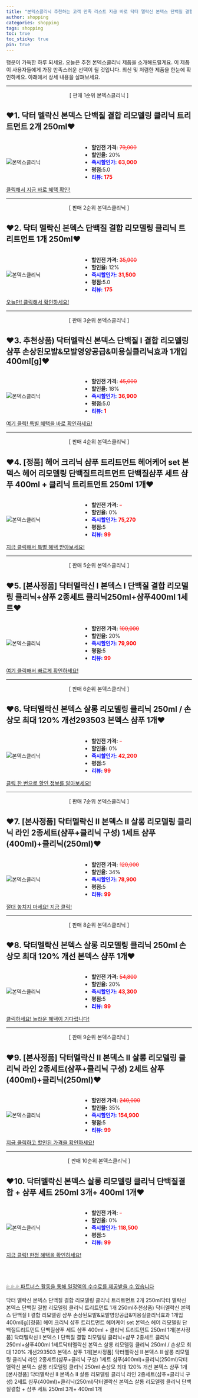 ```yaml
---
title: "본덱스클리닉 추천하는 고객 만족 리스트 지금 바로 닥터 멜락신 본덱스 단백질 결합"
author: shopping
categories: shopping
tags: shopping
toc: true
toc_sticky: true
pin: true
---
```

행운이 가득한 하루 되세요. 오늘은 추천 본덱스클리닉 제품을 소개해드릴게요. 이 제품이 사용자들에게 가장 만족스러운 선택이 될 것입니다. 최신 및 저렴한 제품을 한눈에 확인하세요. 아래에서 상세 내용을 살펴보세요.

---
<p class="toplist" style="margin: 0 auto; display: block; width: fit-content;">[ 판매 1순위 본덱스클리닉 ]</p>

<h2><strong>❤️1. 닥터 멜락신 본덱스 단백질 결합 리모델링 클리닉 트리트먼트 2개 250ml❤️</strong></h2>

<div style="display: flex; align-items: center;">
    <div style="flex: 0.4;">
        <img src="https://thumbnail10.coupangcdn.com/thumbnails/remote/230x230ex/image/vendor_inventory/0f1a/d245bebc35a4f23c846f5f64fb8aa362de69942aa78cfeaedc1798cb00e7.jpg" alt="본덱스클리닉" style="max-width: 100%;">
    </div>
    <div style="flex: 0.6; margin-left: 10px;">
        <ul>
            <li><strong>할인전 가격:</strong> <del style="color: red;">79,000</del></li>
            <li><strong>할인율:</strong> 20%</li>
            <li><span style='color:blue'><strong>즉시할인가:</strong></span> <span style='color:red'><strong>63,000</strong></span></li>
            <li><strong>평점:</strong>5.0</li>
            <li><span style='color:blue'><strong>리뷰:</strong></span> <span style='color:red'><strong>175</strong></span></li>
        </ul>
    </div>
</div>
<div class="center">
    <a href="https://selin100587001.github.io?lptag=AF9450613&subid=githubio&pageKey=7969880578&traceid=V0-153&itemId=22069577997&vendorItemId=89116682194" class="myButton">
        클릭해서 지금 바로 혜택 확인!
    </a>
</div>


---
<p class="toplist" style="margin: 0 auto; display: block; width: fit-content;">[ 판매 2순위 본덱스클리닉 ]</p>

<h2><strong>❤️2. 닥터 멜락신 본덱스 단백질 결합 리모델링 클리닉 트리트먼트 1개 250ml❤️</strong></h2>

<div style="display: flex; align-items: center;">
    <div style="flex: 0.4;">
        <img src="https://thumbnail10.coupangcdn.com/thumbnails/remote/230x230ex/image/vendor_inventory/ac92/f6ecd1d8838daba182f4ee98ade572eb7b8b90f2c17a02c3cdee458749d7.jpg" alt="본덱스클리닉" style="max-width: 100%;">
    </div>
    <div style="flex: 0.6; margin-left: 10px;">
        <ul>
            <li><strong>할인전 가격:</strong> <del style="color: red;">35,900</del></li>
            <li><strong>할인율:</strong> 12%</li>
            <li><span style='color:blue'><strong>즉시할인가:</strong></span> <span style='color:red'><strong>31,500</strong></span></li>
            <li><strong>평점:</strong>5.0</li>
            <li><span style='color:blue'><strong>리뷰:</strong></span> <span style='color:red'><strong>175</strong></span></li>
        </ul>
    </div>
</div>
<div class="center">
    <a href="https://selin100587001.github.io?lptag=AF9450613&subid=githubio&pageKey=7969880578&traceid=V0-153&itemId=22069577995&vendorItemId=89116682210" class="myButton">
        오늘만! 클릭해서 확인하세요!
    </a>
</div>


---
<p class="toplist" style="margin: 0 auto; display: block; width: fit-content;">[ 판매 3순위 본덱스클리닉 ]</p>

<h2><strong>❤️3. 추천상품) 닥터멜락신 본덱스 단백질 I 결합 리모델링 샴푸 손상된모발&모발영양공급&미용실클리닉효과 1개입 400ml[g]❤️</strong></h2>

<div style="display: flex; align-items: center;">
    <div style="flex: 0.4;">
        <img src="https://thumbnail8.coupangcdn.com/thumbnails/remote/230x230ex/image/vendor_inventory/c45a/2b8aa79a095bb7279b7770e3fa0787a99976ad393dbd277864f3b9920063.jpg" alt="본덱스클리닉" style="max-width: 100%;">
    </div>
    <div style="flex: 0.6; margin-left: 10px;">
        <ul>
            <li><strong>할인전 가격:</strong> <del style="color: red;">45,000</del></li>
            <li><strong>할인율:</strong> 18%</li>
            <li><span style='color:blue'><strong>즉시할인가:</strong></span> <span style='color:red'><strong>36,900</strong></span></li>
            <li><strong>평점:</strong>5.0</li>
            <li><span style='color:blue'><strong>리뷰:</strong></span> <span style='color:red'><strong>1</strong></span></li>
        </ul>
    </div>
</div>
<div class="center">
    <a href="https://selin100587001.github.io?lptag=AF9450613&subid=githubio&pageKey=8230978222&traceid=V0-153&itemId=23689176061&vendorItemId=89200080165" class="myButton">
        여기 클릭! 특별 혜택을 바로 확인하세요!
    </a>
</div>


---
<p class="toplist" style="margin: 0 auto; display: block; width: fit-content;">[ 판매 4순위 본덱스클리닉 ]</p>

<h2><strong>❤️4. [정품] 헤어 크리닉 샴푸 트리트먼트 헤어케어 set 본덱스 헤어 리모델링 단백질트리트먼트 단백질샴푸 세트 샴푸 400ml  + 클리닉 트리트먼트 250ml 1개❤️</strong></h2>

<div style="display: flex; align-items: center;">
    <div style="flex: 0.4;">
        <img src="https://thumbnail6.coupangcdn.com/thumbnails/remote/230x230ex/image/vendor_inventory/179c/cdb677e601ae2fb662e5ff3d8f84170ce9f5895d26613c00437e9cc6a3ba.jpg" alt="본덱스클리닉" style="max-width: 100%;">
    </div>
    <div style="flex: 0.6; margin-left: 10px;">
        <ul>
            <li><strong>할인전 가격:</strong> <del style="color: red;">-</del></li>
            <li><strong>할인율:</strong> 0%</li>
            <li><span style='color:blue'><strong>즉시할인가:</strong></span> <span style='color:red'><strong>75,270</strong></span></li>
            <li><strong>평점:</strong>5</li>
            <li><span style='color:blue'><strong>리뷰:</strong></span> <span style='color:red'><strong>99</strong></span></li>
        </ul>
    </div>
</div>
<div class="center">
    <a href="https://selin100587001.github.io?lptag=AF9450613&subid=githubio&pageKey=8164157835&traceid=V0-153&itemId=23288045496&vendorItemId=90320291967" class="myButton">
        지금 클릭해서 특별 혜택 받아보세요!
    </a>
</div>


---
<p class="toplist" style="margin: 0 auto; display: block; width: fit-content;">[ 판매 5순위 본덱스클리닉 ]</p>

<h2><strong>❤️5. [본사정품] 닥터멜락신 I 본덱스 I 단백질 결합 리모델링 클리닉+샴푸 2종세트 클리닉250ml+샴푸400ml 1세트❤️</strong></h2>

<div style="display: flex; align-items: center;">
    <div style="flex: 0.4;">
        <img src="https://thumbnail9.coupangcdn.com/thumbnails/remote/230x230ex/image/vendor_inventory/697b/b7e81bc92fa746872a9e2aaf206c082f0489f6a0f589888e0c50e62f4886.jpg" alt="본덱스클리닉" style="max-width: 100%;">
    </div>
    <div style="flex: 0.6; margin-left: 10px;">
        <ul>
            <li><strong>할인전 가격:</strong> <del style="color: red;">100,000</del></li>
            <li><strong>할인율:</strong> 20%</li>
            <li><span style='color:blue'><strong>즉시할인가:</strong></span> <span style='color:red'><strong>79,900</strong></span></li>
            <li><strong>평점:</strong>5</li>
            <li><span style='color:blue'><strong>리뷰:</strong></span> <span style='color:red'><strong>99</strong></span></li>
        </ul>
    </div>
</div>
<div class="center">
    <a href="https://selin100587001.github.io?lptag=AF9450613&subid=githubio&pageKey=8249404534&traceid=V0-153&itemId=23747545259&vendorItemId=90772101817" class="myButton">
        여기 클릭해서 빠르게 확인하세요!
    </a>
</div>


---
<p class="toplist" style="margin: 0 auto; display: block; width: fit-content;">[ 판매 6순위 본덱스클리닉 ]</p>

<h2><strong>❤️6. 닥터멜락신 본덱스 살롱 리모델링 클리닉 250ml / 손상모 최대 120% 개선293503 본덱스 샴푸 1개❤️</strong></h2>

<div style="display: flex; align-items: center;">
    <div style="flex: 0.4;">
        <img src="https://thumbnail6.coupangcdn.com/thumbnails/remote/230x230ex/image/vendor_inventory/51fa/ac8da4766c41c9d78a74d0149c35cec49da418b473fa298dcda061fcd10e.jpg" alt="본덱스클리닉" style="max-width: 100%;">
    </div>
    <div style="flex: 0.6; margin-left: 10px;">
        <ul>
            <li><strong>할인전 가격:</strong> <del style="color: red;">-</del></li>
            <li><strong>할인율:</strong> 0%</li>
            <li><span style='color:blue'><strong>즉시할인가:</strong></span> <span style='color:red'><strong>42,200</strong></span></li>
            <li><strong>평점:</strong>5</li>
            <li><span style='color:blue'><strong>리뷰:</strong></span> <span style='color:red'><strong>99</strong></span></li>
        </ul>
    </div>
</div>
<div class="center">
    <a href="https://selin100587001.github.io?lptag=AF9450613&subid=githubio&pageKey=8240629517&traceid=V0-153&itemId=23716096707&vendorItemId=90740964169" class="myButton">
        클릭 한 번으로 할인 정보를 알아보세요!
    </a>
</div>


---
<p class="toplist" style="margin: 0 auto; display: block; width: fit-content;">[ 판매 7순위 본덱스클리닉 ]</p>

<h2><strong>❤️7. [본사정품] 닥터멜락신 II 본덱스 II 살롱 리모델링 클리닉 라인 2종세트(샴푸+클리닉 구성) 1세트 샴푸(400ml)+클리닉(250ml)❤️</strong></h2>

<div style="display: flex; align-items: center;">
    <div style="flex: 0.4;">
        <img src="https://thumbnail7.coupangcdn.com/thumbnails/remote/230x230ex/image/vendor_inventory/bbba/52c959efc54cd21a9fb8f05da5cfcf76490458d5fead0e448f311197bf28.jpg" alt="본덱스클리닉" style="max-width: 100%;">
    </div>
    <div style="flex: 0.6; margin-left: 10px;">
        <ul>
            <li><strong>할인전 가격:</strong> <del style="color: red;">120,000</del></li>
            <li><strong>할인율:</strong> 34%</li>
            <li><span style='color:blue'><strong>즉시할인가:</strong></span> <span style='color:red'><strong>78,900</strong></span></li>
            <li><strong>평점:</strong>5</li>
            <li><span style='color:blue'><strong>리뷰:</strong></span> <span style='color:red'><strong>99</strong></span></li>
        </ul>
    </div>
</div>
<div class="center">
    <a href="https://selin100587001.github.io?lptag=AF9450613&subid=githubio&pageKey=8249419211&traceid=V0-153&itemId=23747596054&vendorItemId=90772152173" class="myButton">
        절대 놓치지 마세요! 지금 클릭!
    </a>
</div>


---
<p class="toplist" style="margin: 0 auto; display: block; width: fit-content;">[ 판매 8순위 본덱스클리닉 ]</p>

<h2><strong>❤️8. 닥터멜락신 본덱스 살롱 리모델링 클리닉 250ml 손상모 최대 120% 개선 본덱스 샴푸 1개❤️</strong></h2>

<div style="display: flex; align-items: center;">
    <div style="flex: 0.4;">
        <img src="https://thumbnail9.coupangcdn.com/thumbnails/remote/230x230ex/image/vendor_inventory/4646/f20774222e9013c9e3ac74bfb9fb3b95df5688369fc8076efdebf3f14ba3.jpg" alt="본덱스클리닉" style="max-width: 100%;">
    </div>
    <div style="flex: 0.6; margin-left: 10px;">
        <ul>
            <li><strong>할인전 가격:</strong> <del style="color: red;">54,800</del></li>
            <li><strong>할인율:</strong> 20%</li>
            <li><span style='color:blue'><strong>즉시할인가:</strong></span> <span style='color:red'><strong>43,300</strong></span></li>
            <li><strong>평점:</strong>5</li>
            <li><span style='color:blue'><strong>리뷰:</strong></span> <span style='color:red'><strong>99</strong></span></li>
        </ul>
    </div>
</div>
<div class="center">
    <a href="https://selin100587001.github.io?lptag=AF9450613&subid=githubio&pageKey=8248736625&traceid=V0-153&itemId=23744344723&vendorItemId=90768914896" class="myButton">
        클릭하세요! 놀라운 혜택이 기다립니다!
    </a>
</div>


---
<p class="toplist" style="margin: 0 auto; display: block; width: fit-content;">[ 판매 9순위 본덱스클리닉 ]</p>

<h2><strong>❤️9. [본사정품] 닥터멜락신 II 본덱스 II 살롱 리모델링 클리닉 라인 2종세트(샴푸+클리닉 구성) 2세트 샴푸(400ml)+클리닉(250ml)❤️</strong></h2>

<div style="display: flex; align-items: center;">
    <div style="flex: 0.4;">
        <img src="https://thumbnail7.coupangcdn.com/thumbnails/remote/230x230ex/image/vendor_inventory/bbba/52c959efc54cd21a9fb8f05da5cfcf76490458d5fead0e448f311197bf28.jpg" alt="본덱스클리닉" style="max-width: 100%;">
    </div>
    <div style="flex: 0.6; margin-left: 10px;">
        <ul>
            <li><strong>할인전 가격:</strong> <del style="color: red;">240,000</del></li>
            <li><strong>할인율:</strong> 35%</li>
            <li><span style='color:blue'><strong>즉시할인가:</strong></span> <span style='color:red'><strong>154,900</strong></span></li>
            <li><strong>평점:</strong>5</li>
            <li><span style='color:blue'><strong>리뷰:</strong></span> <span style='color:red'><strong>99</strong></span></li>
        </ul>
    </div>
</div>
<div class="center">
    <a href="https://selin100587001.github.io?lptag=AF9450613&subid=githubio&pageKey=8249419211&traceid=V0-153&itemId=23747596053&vendorItemId=90772152169" class="myButton">
        지금 클릭하고 할인된 가격을 확인하세요!
    </a>
</div>


---
<p class="toplist" style="margin: 0 auto; display: block; width: fit-content;">[ 판매 10순위 본덱스클리닉 ]</p>

<h2><strong>❤️10. 닥터멜락신 본덱스 살롱 리모델링 클리닉 단백질결합 + 샴푸 세트 250ml 3개+ 400ml 1개❤️</strong></h2>

<div style="display: flex; align-items: center;">
    <div style="flex: 0.4;">
        <img src="https://thumbnail9.coupangcdn.com/thumbnails/remote/230x230ex/image/vendor_inventory/a8fc/7d396666772c9ac9e5c3177dd9f10b6b78627f6e4ec39042f1c24145cf49.jpg" alt="본덱스클리닉" style="max-width: 100%;">
    </div>
    <div style="flex: 0.6; margin-left: 10px;">
        <ul>
            <li><strong>할인전 가격:</strong> <del style="color: red;">-</del></li>
            <li><strong>할인율:</strong> 0%</li>
            <li><span style='color:blue'><strong>즉시할인가:</strong></span> <span style='color:red'><strong>118,500</strong></span></li>
            <li><strong>평점:</strong>5</li>
            <li><span style='color:blue'><strong>리뷰:</strong></span> <span style='color:red'><strong>99</strong></span></li>
        </ul>
    </div>
</div>
<div class="center">
    <a href="https://selin100587001.github.io?lptag=AF9450613&subid=githubio&pageKey=8242751558&traceid=V0-153&itemId=23720174939&vendorItemId=90745023566" class="myButton">
        지금 클릭! 한정 혜택을 확인하세요!
    </a>
</div>

<br><br><br>[💦 💦 💦 파트너스 활동을 통해 일정액의 수수료를 제공받을 수 있습니다](https://link.coupang.com/a/bcpT2c)<br><br>닥터 멜락신 본덱스 단백질 결합 리모델링 클리닉 트리트먼트 2개 250ml닥터 멜락신 본덱스 단백질 결합 리모델링 클리닉 트리트먼트 1개 250ml추천상품) 닥터멜락신 본덱스 단백질 I 결합 리모델링 샴푸 손상된모발&모발영양공급&미용실클리닉효과 1개입 400ml[g][정품] 헤어 크리닉 샴푸 트리트먼트 헤어케어 set 본덱스 헤어 리모델링 단백질트리트먼트 단백질샴푸 세트 샴푸 400ml  + 클리닉 트리트먼트 250ml 1개[본사정품] 닥터멜락신 I 본덱스 I 단백질 결합 리모델링 클리닉+샴푸 2종세트 클리닉250ml+샴푸400ml 1세트닥터멜락신 본덱스 살롱 리모델링 클리닉 250ml / 손상모 최대 120% 개선293503 본덱스 샴푸 1개[본사정품] 닥터멜락신 II 본덱스 II 살롱 리모델링 클리닉 라인 2종세트(샴푸+클리닉 구성) 1세트 샴푸(400ml)+클리닉(250ml)닥터멜락신 본덱스 살롱 리모델링 클리닉 250ml 손상모 최대 120% 개선 본덱스 샴푸 1개[본사정품] 닥터멜락신 II 본덱스 II 살롱 리모델링 클리닉 라인 2종세트(샴푸+클리닉 구성) 2세트 샴푸(400ml)+클리닉(250ml)닥터멜락신 본덱스 살롱 리모델링 클리닉 단백질결합 + 샴푸 세트 250ml 3개+ 400ml 1개